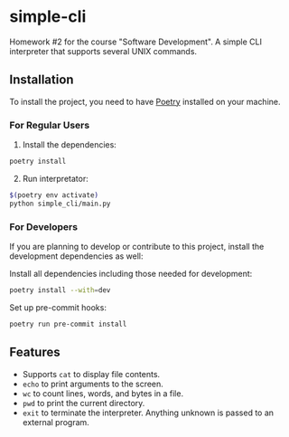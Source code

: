 # simple-cli

Homework #2 for the course "Software Development". A simple CLI interpreter that supports several UNIX commands.

## Installation

To install the project, you need to have [Poetry](https://python-poetry.org/docs/#installation) installed on your machine.

### For Regular Users

1. Install the dependencies:
```bash
poetry install
```
2. Run interpretator:
```bash
$(poetry env activate)
python simple_cli/main.py
```

### For Developers
If you are planning to develop or contribute to this project, install the development dependencies as well:

Install all dependencies including those needed for development:

```bash
poetry install --with=dev
```

Set up pre-commit hooks:

```bash
poetry run pre-commit install
```


## Features
- Supports `cat` to display file contents.
- `echo` to print arguments to the screen.
- `wc` to count lines, words, and bytes in a file.
- `pwd` to print the current directory.
- `exit` to terminate the interpreter.
Anything unknown is passed to an external program.
